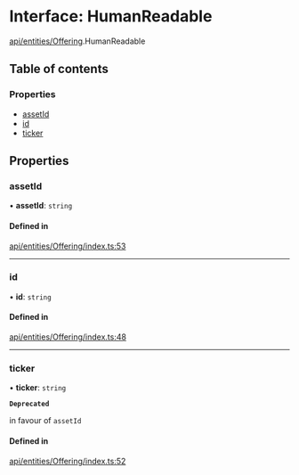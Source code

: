 # Interface: HumanReadable

[api/entities/Offering](../wiki/api.entities.Offering).HumanReadable

## Table of contents

### Properties

- [assetId](../wiki/api.entities.Offering.HumanReadable#assetid)
- [id](../wiki/api.entities.Offering.HumanReadable#id)
- [ticker](../wiki/api.entities.Offering.HumanReadable#ticker)

## Properties

### assetId

• **assetId**: `string`

#### Defined in

[api/entities/Offering/index.ts:53](https://github.com/PolymeshAssociation/polymesh-sdk/blob/9a8715021/src/api/entities/Offering/index.ts#L53)

___

### id

• **id**: `string`

#### Defined in

[api/entities/Offering/index.ts:48](https://github.com/PolymeshAssociation/polymesh-sdk/blob/9a8715021/src/api/entities/Offering/index.ts#L48)

___

### ticker

• **ticker**: `string`

**`Deprecated`**

in favour of `assetId`

#### Defined in

[api/entities/Offering/index.ts:52](https://github.com/PolymeshAssociation/polymesh-sdk/blob/9a8715021/src/api/entities/Offering/index.ts#L52)
